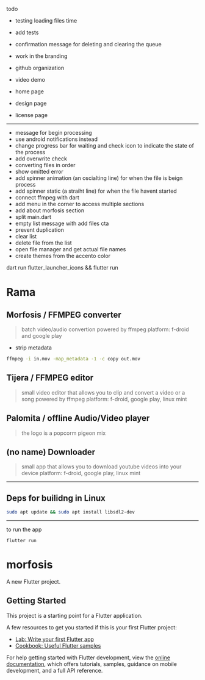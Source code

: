 todo

- testing loading files time

- add tests
- confirmation message for deleting and clearing the queue

- work in the branding
- github organization
- video demo

- home page
- design page
- license page

-----------------------------------------------------------

- message for begin processing
- use android notifications instead
- change progress bar for waiting and check icon to indicate the state of the process
- add overwrite check
- converting files in order
- show omitted error
- add spinner animation (an oscialting line) for when the file is beign process
- add spinner static (a straiht line) for when the file havent started
- connect ffmpeg with dart
- add menu in the corner to access multiple sections
- add about morfosis section
- split main.dart
- empty list message with add files cta
- prevent duplication
- clear list
- delete file from the list
- open file manager and get actual file names
- create themes from the accento color




dart run flutter_launcher_icons && flutter run








# Rama

## Morfosis / FFMPEG converter
> batch video/audio convertion powered by ffmpeg
platform: f-droid and google play

- strip metadata

```sh
ffmpeg -i in.mov -map_metadata -1 -c copy out.mov
```

## Tijera / FFMPEG editor
> small video editor that allows you to clip and convert a video or a song powered by ffmpeg
platform: f-droid, google play, linux mint

## Palomita / offline Audio/Video player
> the logo is a popcorm pigeon mix

## (no name) Downloader
> small app that allows you to download youtube videos into your device
platform: f-droid, google play, linux mint
------------------------------------------------------------

## Deps for builidng in Linux
```sh
sudo apt update && sudo apt install libsdl2-dev
```

----------------------------------------------------------

to run the app
```
flutter run
```


# morfosis

A new Flutter project.

## Getting Started

This project is a starting point for a Flutter application.

A few resources to get you started if this is your first Flutter project:

- [Lab: Write your first Flutter app](https://docs.flutter.dev/get-started/codelab)
- [Cookbook: Useful Flutter samples](https://docs.flutter.dev/cookbook)

For help getting started with Flutter development, view the
[online documentation](https://docs.flutter.dev/), which offers tutorials,
samples, guidance on mobile development, and a full API reference.
